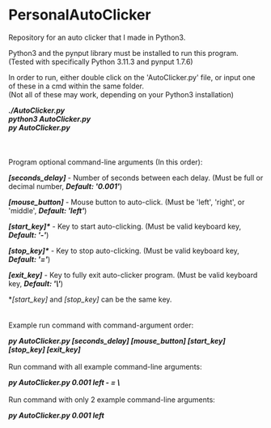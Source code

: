 # PersonalAutoClicker
Repository for an auto clicker that I made in Python3.

Python3 and the pynput library must be installed to run this program.<br>
(Tested with specifically Python 3.11.3 and pynput 1.7.6)

In order to run, either double click on the 'AutoClicker.py' file, or input one of these in a cmd within the same folder.<br>
(Not all of these may work, depending on your Python3 installation)

***./AutoClicker.py*** <br>
***python3 AutoClicker.py*** <br>
***py AutoClicker.py*** <br>
<br>
<br>
<br>
Program optional command-line arguments (In this order):

***[seconds_delay]*** - Number of seconds between each delay. (Must be full or decimal number, ***Default: '0.001'***)

***[mouse_button]*** - Mouse button to auto-click. (Must be 'left', 'right', or 'middle', ***Default: 'left'***)

***[start_key]\**** - Key to start auto-clicking. (Must be valid keyboard key, ***Default: '-'***)

***[stop_key]\**** - Key to stop auto-clicking. (Must be valid keyboard key, ***Default: '='***)

***[exit_key]*** - Key to fully exit auto-clicker program. (Must be valid keyboard key, ***Default: '\\'***)

\**[start_key]* and *[stop_key]* can be the same key.
<br>
<br>
<br>
Example run command with command-argument order:

***py AutoClicker.py [seconds_delay] [mouse_button] [start_key] [stop_key] [exit_key]*** <br>
<br>
Run command with all example command-line arguments:

***py AutoClicker.py 0.001 left - = \\*** <br>
<br>
Run command with only 2 example command-line arguments:

***py AutoClicker.py 0.001 left*** <br>
